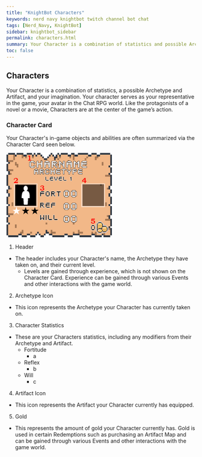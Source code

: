 ```yaml
---
title: "KnightBot Characters"
keywords: nerd navy knightbot twitch channel bot chat
tags: [Nerd_Navy, KnightBot]
sidebar: knightbot_sidebar
permalink: characters.html
summary: Your Character is a combination of statistics and possible Archetypes and Artifacts, and serves as your representative in the Chat RPG world.
toc: false
---  
```


## Characters

Your Character is a combination of statistics, a possible Archetype and Artifact, and your imagination. Your character serves as your representative in the game, your avatar in the Chat RPG world. Like the protagonists of a novel or a movie, Characters are at the center of the game’s action.

### Character Card

Your Character's in-game objects and abilities are often summarized via the Character Card seen below.

![Character Card](https://github.com/NonMajorNerd/nonmajornerd.github.io/blob/main/_assets/GFX/KB/CharCardSmallAnnotated.png?raw=true)

1. Header
  - The header includes your Character's name, the Archetype they have taken on, and their current level.
    - Levels are gained through experience, which is not shown on the Character Card. Experience can be gained through various Events and other interactions with the game world.
2. Archetype Icon
  - This icon represents the Archetype your Character has currently taken on. 
3. Character Statistics
  - These are your Characters statistics, including any modifiers from their Archetype and Artifact.
    - Fortitude
	  - a
    - Reflex
	  - b
	- Will
	  - c
4. Artifact Icon
  - This icon represents the Artifact your Character currently has equipped.
5. Gold
  - This represents the amount of gold your Character currently has. Gold is used in certain Redemptions such as purchasing an Artifact Map and can be gained through various Events and other interactions with the game world.